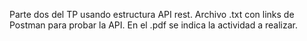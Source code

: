 Parte dos del TP usando estructura API rest. Archivo .txt con links de Postman para probar la API. En el .pdf se indica la actividad a realizar.  
